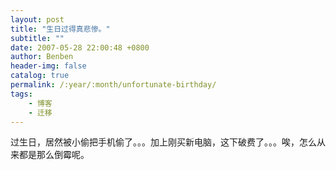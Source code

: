 ```yaml
---
layout: post
title: "生日过得真悲惨。"
subtitle: ""
date: 2007-05-28 22:00:48 +0800
author: Benben
header-img: false
catalog: true
permalink: /:year/:month/unfortunate-birthday/
tags:
    - 博客
    - 迁移
---
```


过生日，居然被小偷把手机偷了。。。加上刚买新电脑，这下破费了。。。唉，怎么从来都是那么倒霉呢。